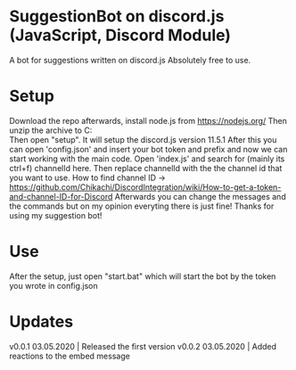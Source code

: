 # SuggestionBot on discord.js (JavaScript, Discord Module)
A bot for suggestions written on discord.js
Absolutely free to use.
# Setup
Download the repo afterwards, install node.js from https://nodejs.org/
Then unzip the archive to C:\
Then open "setup". It will setup the discord.js version 11.5.1
After this you can open 'config.json' and insert your bot token and prefix and now we can start working with the main code.
Open 'index.js' and search for (mainly its ctrl+f) channelId here. Then replace channelId with the the channel id that you want to use.
How to find channel ID -> https://github.com/Chikachi/DiscordIntegration/wiki/How-to-get-a-token-and-channel-ID-for-Discord
Afterwards you can change the messages and the commands but on my opinion everyting there is just fine!
Thanks for using my suggestion bot!
# Use
After the setup, just open "start.bat" which will start the bot by the token you wrote in config.json
# Updates
v0.0.1 03.05.2020 | Released the first version
v0.0.2 03.05.2020 | Added reactions to the embed message
